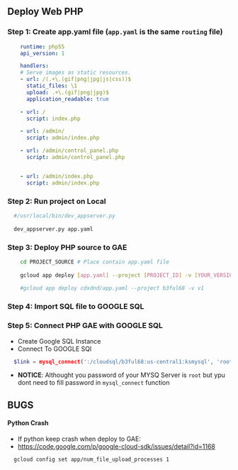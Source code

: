 ## Deploy Web PHP

### Step 1: Create **app.yaml** file (`app.yaml` is the same `routing` file)

```yaml
    runtime: php55
    api_version: 1

    handlers:
    # Serve images as static resources.
    - url: /(.+\.(gif|png|jpg|js|css))$
      static_files: \1
      upload: .+\.(gif|png|jpg)$
      application_readable: true

    - url: /
      script: index.php

    - url: /admin/
      script: admin/index.php

    - url: /admin/control_panel.php
      script: admin/control_panel.php


    - url: /admin/index.php
      script: admin/index.php
```

### Step 2: Run project on Local

```sh
  #/usr/local/bin/dev_appserver.py
  
  dev_appserver.py app.yaml
```
### Step 3: Deploy PHP source to GAE

```sh
    cd PROJECT_SOURCE # Place contain app.yaml file
    
    gcloud app deploy [app.yaml] --project [PROJECT_ID] -v [YOUR_VERSION_ID]
    
    #gcloud app deploy cdxdnd/app.yaml --project b3ful68 -v v1
```

### Step 4: Import SQL file to GOOGLE SQL

### Step 5: Connect PHP GAE with GOOGLE SQL
  - Create Google SQL Instance
  - Connect To GOOGLE SQl
  
```php
  $link = mysql_connect(':/cloudsql/b3ful68:us-central1:ksmysql', 'root', '');
```
  - **NOTICE**: Althought you password of your MYSQ Server is `root` but ypu dont need to fill password in `mysql_connect` function

## BUGS
#### Python Crash
  - If python keep crash when deploy to GAE:
  - https://code.google.com/p/google-cloud-sdk/issues/detail?id=1168
  
  ```sh
    gcloud config set app/num_file_upload_processes 1
  ```

